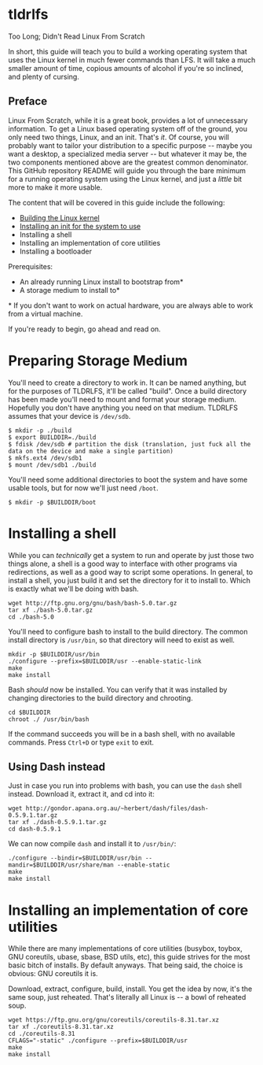 # tldrlfs
Too Long; Didn't Read Linux From Scratch

In short, this guide will teach you to build a working operating system that uses the Linux kernel in much fewer commands than LFS. It will take a much smaller amount of time, copious amounts of alcohol if you're so inclined, and plenty of cursing.

## Preface
Linux From Scratch, while it is a great book, provides a lot of unnecessary information. To get a Linux based operating system off of the ground, you only need two things, Linux, and an init. That's _it_. Of course, you will probably want to tailor your distribution to a specific purpose -- maybe you want a desktop, a specialized media server -- but whatever it may be, the two components mentioned above are the greatest common denominator. This GitHub repository README will guide you through the bare minimum for a running operating system using the Linux kernel, and just a _little_ bit more to make it more usable.

The content that will be covered in this guide include the following:
- [Building the Linux kernel](https://github.com/Sweets/tldrlfs/tree/master/kernel)
- [Installing an init for the system to use](https://github.com/Sweets/tldrlfs/tree/master/init)
- Installing a shell
- Installing an implementation of core utilities
- Installing a bootloader

Prerequisites:
- An already running Linux install to bootstrap from*
- A storage medium to install to*

\* If you don't want to work on actual hardware, you are always able to work from a virtual machine.

If you're ready to begin, go ahead and read on.

# Preparing Storage Medium

You'll need to create a directory to work in. It can be named anything, but for the purposes of TLDRLFS, it'll be called "build".
Once a build directory has been made you'll need to mount and format your storage medium. Hopefully you don't have anything you need on that medium. TLDRLFS assumes that your device is `/dev/sdb`.

```
$ mkdir -p ./build
$ export BUILDDIR=./build
$ fdisk /dev/sdb # partition the disk (translation, just fuck all the data on the device and make a single partition)
$ mkfs.ext4 /dev/sdb1
$ mount /dev/sdb1 ./build
```

You'll need some additional directories to boot the system and have some usable tools, but for now we'll just need `/boot`.

```
$ mkdir -p $BUILDDIR/boot
```

# Installing a shell

While you can _technically_ get a system to run and operate by just those two things alone, a shell is a good way to interface with other programs via redirections, as well as a good way to script some operations. In general, to install a shell, you just build it and set the directory for it to install to. Which is exactly what we'll be doing with bash.

```
wget http://ftp.gnu.org/gnu/bash/bash-5.0.tar.gz
tar xf ./bash-5.0.tar.gz
cd ./bash-5.0
```

You'll need to configure bash to install to the build directory. The common install directory is `/usr/bin`, so that directory will need to exist as well.

```
mkdir -p $BUILDDIR/usr/bin
./configure --prefix=$BUILDDIR/usr --enable-static-link
make
make install
```

Bash _should_ now be installed. You can verify that it was installed by changing directories to the build directory and chrooting.

```
cd $BUILDDIR
chroot ./ /usr/bin/bash
```

If the command succeeds you will be in a bash shell, with no available commands. Press `Ctrl+D` or type `exit` to exit.

## Using Dash instead
Just in case you run into problems with bash, you can use the `dash` shell instead. Download it, extract it, and cd into it:
```
wget http://gondor.apana.org.au/~herbert/dash/files/dash-0.5.9.1.tar.gz
tar xf ./dash-0.5.9.1.tar.gz
cd dash-0.5.9.1
```
We can now compile `dash` and install it to `/usr/bin/`:
```
./configure --bindir=$BUILDDIR/usr/bin --mandir=$BUILDDIR/usr/share/man --enable-static
make
make install
```

# Installing an implementation of core utilities

While there are many implementations of core utilities (busybox, toybox, GNU coreutils, ubase, sbase, BSD utils, etc), this guide strives for the most basic bitch of installs. By default anyways. That being said, the choice is obvious: GNU coreutils it is.

Download, extract, configure, build, install. You get the idea by now, it's the same soup, just reheated. That's literally all Linux is -- a bowl of reheated soup.

```
wget https://ftp.gnu.org/gnu/coreutils/coreutils-8.31.tar.xz
tar xf ./coreutils-8.31.tar.xz
cd ./coreutils-8.31
CFLAGS="-static" ./configure --prefix=$BUILDDIR/usr
make
make install
```
